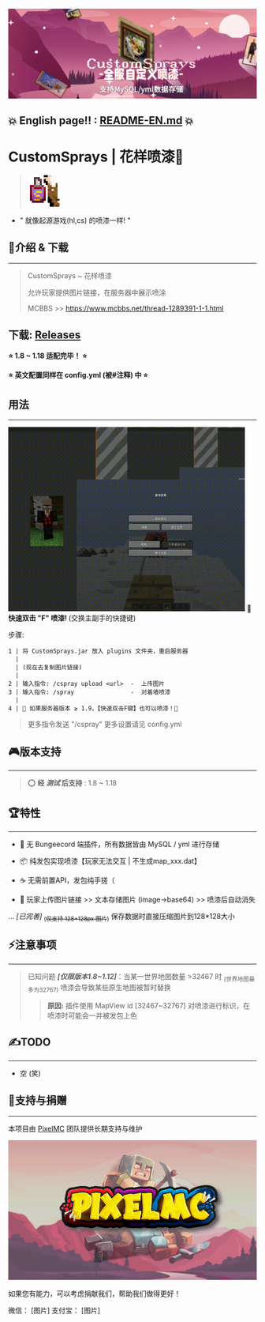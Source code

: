 ![CustomSprays](banner.png)

## <b>💥 English page!! : [README-EN.md](README-EN.md) 💥</b>


# <b>CustomSprays</b> | 花样喷漆🎉

>![logo](logo64.png)

- " 就像起源游戏(hl,cs) 的喷漆一样! "

## 📢介绍 & 下载
___
> CustomSprays ~ 花样喷漆
> 
> 允许玩家提供图片链接，在服务器中展示喷涂
> 
> MCBBS >> https://www.mcbbs.net/thread-1289391-1-1.html

## <b>下载</b>: [Releases](https://gitee.com/pixelmc/CustomSprays/releases)

<b>⭐ 1.8 ~ 1.18 适配完毕！ ⭐</b>

<b>⭐ 英文配置同样在 config.yml (被#注释) 中 ⭐</b>

## 用法
___
![QuickUse](QuickUse.gif "糊到爆炸的示意图")
<b>📡 快速双击 "F" 喷漆! </b>(交换主副手的快捷键)

步骤:

    1 | 将 CustomSprays.jar 放入 plugins 文件夹，重启服务器
      |
      | (现在去复制图片链接)
      |
    2 | 输入指令: /cspray upload <url>  -  上传图片
    3 | 输入指令: /spray                -  对着墙喷漆
      |
    4 | 🎇 如果服务器版本 ≥ 1.9，【快速双击F键】也可以喷漆！🎇

> 更多指令发送 "/cspray"
> 更多设置请见 config.yml

## 🎮版本支持
___
> ⭕ <b>经 *测试* 后支持</b> : 1.8 ~ 1.18



## 🏆特性
___

- 🙅‍ 无 Bungeecord 端插件，所有数据皆由 MySQL / yml 进行存储

- 📦 纯发包实现喷漆【玩家无法交互 | 不生成map_xxx.dat】

- ☕ 无需前置API，发包纯手搓（


- 🔗 玩家上传图片链接 >> 文本存储图片 (image->base64) >> 喷漆后自动消失

... *[已完善]* <sub>(~~仅支持 128\*128px 图片~~)</sub> 保存数据时直接压缩图片到128*128大小



## ⚡注意事项
___

> 已知问题 <b>*[仅限版本1.8~1.12]*</b>：当某一世界地图数量 >32467 时 <sub>(世界地图最多为32767)</sub> 喷漆会导致某些原生地图被暂时替换
>
>> <b>原因:</b> 插件使用 MapView id [32467~32767] 对喷漆进行标识，在喷漆时可能会一并被发包上色



## ✍TODO
___
- 空 (笑)



## 💖支持与捐赠
___
本项目由 [PixelMC](http://pixelmc.cn/) 团队提供长期支持与维护

![logo](banner_logo.png)

如果您有能力，可以考虑捐献我们，帮助我们做得更好！

微信：
[图片]
支付宝：
[图片]